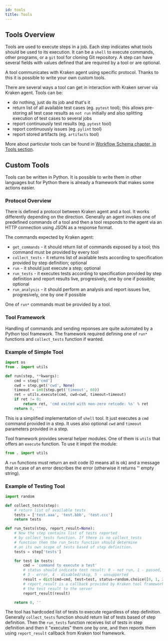 ```yaml
---
id: tools
title: Tools
---
```


## Tools Overview

Tools are used to execute steps in a job. Each step indicates what
tools should be used to its execution. It can be a `shell` to execute
commands, other programs, or a `git` tool for cloning Git
repository. A step can have several fields with values defined that
are required by a tool or are optional.

A tool communicates with Kraken agent using specific protocol. Thanks
to this it is possible to write your own custom tools.

There are several ways a tool can get in interaction with Kraken
server via Kraken agent. Tools can be:

- do nothing, just do its job and that's it
- return list of all available test cases (eg. `pytest` tool); this
  allows pre-storing all test case results as `not run` initially and
  also splitting execution of test cases to several jobs
- report continuously test results (eg. `pytest` tool)
- report continuously issues (eg. `pylint` tool)
- report stored artifacts (eg. `artifacts` tool)

More about particular tools can be found
in [Workflow Schema chapter, in Tools section](schema#built-in-step-tools).

## Custom Tools

Tools can be written in Python. It is possible to write them in other
languages but for Python there is already a framework that makes some
actions easier.

### Protocol Overview

There is defined a protocol between Kraken agent and a tool. It works
differently depending on the direction. Generally an agent invokes one
of predefined commands of a tool and then a tool responds to the agent
via an HTTP connection using JSON as a response format.

The commands expected by Kraken agent:

- `get_commands` - it should return list of commands exposed by a tool;
  this command must be provided by every tool
- `collect_tests` - it returns list of available tests according to
  specification provided by step definition; optional
- `run` - it should just execute a step; optional
- `run_tests` - it executes tests according to specification provided
  by step definition and report results live, progresively, one by one
  if possible; optional
- `run_analysis` - it should perform an analysis and report issues
  live, progresively, one by one if possible

One of `run*` commands must be provided by a tool.

### Tool Framework

Handling of commands and sending reponses are quite automated by a
Python tool framework. The framework required defining one of `run*`
functions and `collect_tests` function if wanted.

### Example of Simple Tool

```python
import os
from . import utils

def run(step, **kwargs):
    cmd = step['cmd']
    cwd = step.get('cwd', None)
    timeout = int(step.get('timeout', 60))
    ret = utils.execute(cmd, cwd=cwd, timeout=timeout)
    if ret != 0:
        return ret, 'cmd exited with non-zero retcode: %s' % ret
    return 0, ''
```

This is a simplified implementation of `shell` tool. It just executes
a `cmd` command provided in a step. It uses also optional `cwd` and
`timeout` parameters provided in a step.

Tool framework provides several helper modules. One of them is `utils`
that offers an `execute` function. To use it impot the module:

```python
from . import utils
```

A `run` functions must return an exit code (0 means all is ok) and a
message that in case of an error describes the error (otherwise it
returns '' empty string).

### Example of Testing Tool

```python
import random

def collect_tests(step):
    # return list of available tests
    tests = ['test.aaa', 'test.bbb', 'test.ccc']
    return tests

def run_tests(step, report_result=None):
    # Now the step contains list of tests reported
    # by collect_tests function. If there is no collect_tests
    # function then the run_tests function should determine
    # on its own scope of tests based of step definition.
    tests = step['tests']

    for test in tests:
        cmd = 'command to execute a test'
        # status should indicate test result: 0 - not run, 1 - passed, 2 - failed,
        # 3 - error, 4 - disabled/skip, 5 - unsupported
        result = dict(cmd=cmd, test=test, status=random.choice([0, 1, 2, 3, 4, 5]))
        # report_result is a callback provided by Kraken tool framework that sends back
        # the test result to the server
        report_result(result)

    return 0, ''
```

The tool has hardcoded list of tests to execute regardless of step
definition. Generally `collect_tests` function should return list of
tests based of step definition. Then the `run_tests` function receives
list of tests in step definition and then it "executes" them one by
one, and then reports them using `report_result` callback from Kraken
tool framework.
